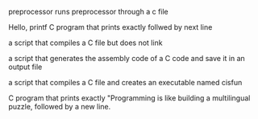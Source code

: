 preprocessor runs preprocessor through a c file

Hello, printf C program that prints exactly follwed by next line

a script that compiles a C file but does not link

a script that generates the assembly code of a C code and save it in an output file

a script that compiles a C file and creates an executable named cisfun

C program that prints exactly "Programming is like building a multilingual puzzle, followed by a new line. 

